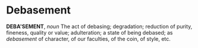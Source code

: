 # Debasement

**DEBA'SEMENT**, _noun_ The act of debasing; degradation; reduction of purity, fineness, quality or value; adulteration; a state of being debased; as _debasement_ of character, of our faculties, of the coin, of style, etc.